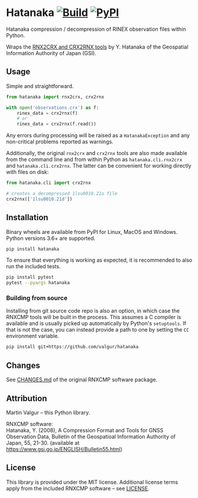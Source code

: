 # Hatanaka [![Build](https://github.com/valgur/hatanaka/actions/workflows/build.yml/badge.svg?event=push)](https://github.com/valgur/hatanaka/actions/workflows/build.yml) [![PyPI](https://img.shields.io/pypi/v/hatanaka)](https://pypi.org/project/hatanaka/)

Hatanaka compression / decompression of RINEX observation files within Python.

Wraps the [RNX2CRX and CRX2RNX tools](https://terras.gsi.go.jp/ja/crx2rnx.html) by Y. Hatanaka of the Geospatial
Information Authority of Japan (GSI).

## Usage

Simple and straightforward.

```python
from hatanaka import rnx2crx, crx2rnx

with open('observations.crx') as f:
    rinex_data = crx2rnx(f)
    # or
    rinex_data = crx2rnx(f.read())
```

Any errors during processing will be raised as a `HatanakaException` and any non-critical problems reported as warnings.

Additionally, the original `rnx2crx` and `crx2rnx` tools are also made available from
the command line and from within Python as `hatanaka.cli.rnx2crx` and `hatanaka.cli.crx2rnx`.
The latter can be convenient for working directly with files on disk:

```python
from hatanaka.cli import crx2rnx

# creates a decompressed 1lsu0010.21o file
crx2rnx(['1lsu0010.21d'])
```

## Installation

Binary wheels are available from PyPI for Linux, MacOS and Windows. Python versions 3.6+ are supported.

```bash
pip install hatanaka
```

To ensure that everything is working as expected, it is recommended to also run the included tests.

```bash
pip install pytest
pytest --pyargs hatanaka
```

### Building from source

Installing from git source code repo is also an option, in which case the RNXCMP tools will be built in the process. This assumes a C compiler is available and is usually picked up automatically by Python's `setuptools`. If that is not the case, you can instead provide a path to one by setting the `CC` environment variable.

```bash
pip install git+https://github.com/valgur/hatanaka
```

## Changes

See [CHANGES.md](rnxcmp/docs/CHANGES.md) of the original RNXCMP software package.

## Attribution

Martin Valgur – this Python library.

RNXCMP software:<br>
Hatanaka, Y. (2008), A Compression Format and Tools for GNSS Observation Data, Bulletin of the Geospatioal Information
Authority of Japan, 55, 21-30.
(available at https://www.gsi.go.jp/ENGLISH/Bulletin55.html)

## License
This library is provided under the MIT license.
Additional license terms apply from the included RNXCMP software – see [LICENSE](LICENSE).
